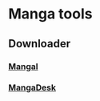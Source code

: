 
# Manga tools

## Downloader

### [Mangal](https://github.com/metafates/mangal)

### [MangaDesk](https://github.com/darylhjd/mangadesk)


